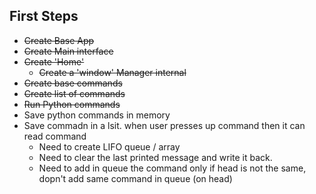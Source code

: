 First Steps
-----------

* ~~Create Base App~~
* ~~Create Main interface~~
* ~~Create 'Home'~~
  * ~~Create a 'window' Manager internal~~
* ~~Create base commands~~ 
* ~~Create list of commands~~
* ~~Run Python commands~~ 
* Save python commands in memory
* Save commadn in a lsit. when user presses up command then it can read command
  * Need to create LIFO queue / array
  * Need to clear the last printed message and write it back. 
  * Need to add in queue the command only if head is not the same, dopn't add same command in queue (on head)





